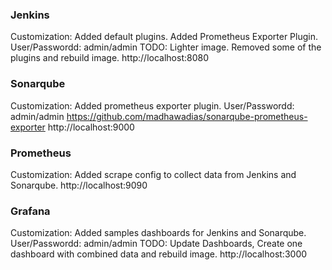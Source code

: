 ### Jenkins
Customization: Added default plugins. Added Prometheus Exporter Plugin. User/Passwordd: admin/admin
TODO: Lighter image. Removed some of the plugins and rebuild image.
http://localhost:8080

### Sonarqube
Customization: Added prometheus exporter plugin. User/Passwordd: admin/admin
https://github.com/madhawadias/sonarqube-prometheus-exporter
http://localhost:9000

### Prometheus
Customization: Added scrape config to collect data from Jenkins and Sonarqube.
http://localhost:9090

### Grafana
Customization: Added samples dashboards for Jenkins and Sonarqube. User/Passwordd: admin/admin
TODO: Update Dashboards, Create one dashboard with combined data and rebuild image. 
http://localhost:3000
